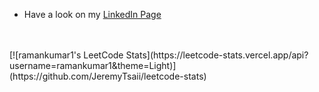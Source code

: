 <ul>
<li>Have a look on my <a href="https://www.linkedin.com/in/ramankumar-1/">LinkedIn Page<a></li><br><br>
 </ul>
<!-- Leetcode stats using API -->
[![ramankumar1's LeetCode Stats](https://leetcode-stats.vercel.app/api?username=ramankumar1&theme=Light)](https://github.com/JeremyTsaii/leetcode-stats)

